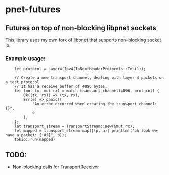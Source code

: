 # pnet-futures

## Futures on top of non-blocking libpnet sockets

This library uses my own fork of [libpnet](https://github.com/jgall/libpnet/tree/optional_sys_calls) that supports non-blocking socket io. 

### Example usage:

        let protocol = Layer4(Ipv4(IpNextHeaderProtocols::Test1));

        // Create a new transport channel, dealing with layer 4 packets on a test protocol
        // It has a receive buffer of 4096 bytes.
        let (mut tx, mut rx) = match transport_channel(4096, protocol) {
            Ok((tx, rx)) => (tx, rx),
            Err(e) => panic!(
                "An error occurred when creating the transport channel: {}",
                e
            ),
        };
        let transport_stream = TransportStream::new(&mut rx);
        let mapped = transport_stream.map(|(p, a)| println!("oh look we have a packet: {:#?}", p));
        tokio::run(mapped)


## TODO:

* Non-blocking calls for TransportReceiver